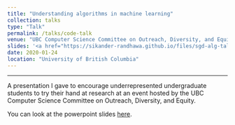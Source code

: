 ```yaml
---
title: "Understanding algorithms in machine learning"
collection: talks
type: "Talk"
permalink: /talks/code-talk
venue: "UBC Computer Science Committee on Outreach, Diversity, and Equity"
slides: '<a href="https://sikander-randhawa.github.io/files/sgd-alg-talk.pptm)">slides</a>'
date: 2020-01-24
location: "University of British Columbia"
---
```


---

A presentation I gave to encourage underrepresented undergraduate students to try their hand at research at an event hosted by the UBC Computer Science Committee on Outreach, Diversity, and Equity.

You can look at the powerpoint slides [here](http://sikander-randhawa.github.io/files/code-talk.pptm).
